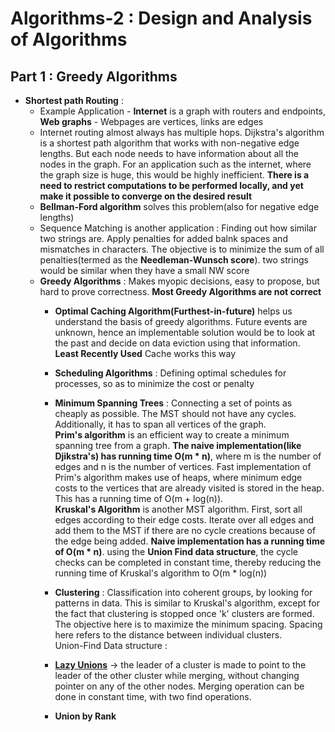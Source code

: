 # **Algorithms-2 : Design and Analysis of Algorithms**

## **Part 1 : Greedy Algorithms** <br>
* **Shortest path Routing** :
  * Example Application - **Internet** is a graph with routers and endpoints, **Web graphs** - Webpages are vertices, links are edges
  * Internet routing almost always has multiple hops. Dijkstra's algorithm is a shortest path algorithm that works with non-negative edge lengths.
  But each node needs to have information about all the nodes in the graph. For an application such as the internet, where the graph size is huge, this would be highly inefficient.
  **There is a need to restrict computations to be performed locally, and yet make it possible to converge on the desired result**
  * **Bellman-Ford algorithm** solves this problem(also for negative edge lengths)
  * Sequence Matching is another application : Finding out how similar two strings are. Apply penalties for added balnk spaces and mismatches in characters. The objective is to minimize the sum of all penalties(termed as the **Needleman-Wunsch score**). two strings would be similar when they have a small NW score
  * **Greedy Algorithms** : Makes myopic decisions, easy to propose, but hard to prove correctness. **Most Greedy Algorithms are not correct**
    * **Optimal Caching Algorithm(Furthest-in-future)** helps us understand the basis of greedy algorithms. Future events are unknown, hence an implementable solution would be to look at the past and decide on data eviction using that information. **Least Recently Used** Cache works this way
    * **Scheduling Algorithms** : Defining optimal schedules for processes, so as to minimize the cost or penalty
    
    * **Minimum Spanning Trees** : Connecting a set of points as cheaply as possible. The MST should not have any cycles. Additionally, it has to span all vertices of the graph.<br>
    **Prim's algorithm** is an efficient way to create a minimum spanning tree from a graph. **The naive implementation(like Djikstra's) has running time O(m * n)**, where m is the number of edges and n is the number of vertices. Fast implementation of Prim's algorithm makes use of heaps, where minimum edge costs to the vertices that are already visited is stored in the heap. This has a running time of O(m + log(n)). <br>
    **Kruskal's Algorithm** is another MST algorithm. First, sort all edges according to their edge costs. Iterate over all edges and add them to the MST if there are no cycle creations because of the edge being added. **Naive implementation has a running time of O(m * n)**. using the **Union Find data structure**, the cycle checks can be completed in constant time, thereby reducing the running time of Kruskal's algorithm to O(m * log(n))
    * **Clustering** : Classification into coherent groups, by looking for patterns in data. This is similar to Kruskal's algorithm, except for the fact that clustering is stopped once 'k' clusters are formed. The objective here is to maximize the minimum spacing. Spacing here refers to the distance between individual clusters.<br>
    Union-Find Data structure : <br>
     * [**Lazy Unions**]() -> the leader of a cluster is made to point to the leader of the other cluster while merging, without changing pointer on any of the other nodes. Merging operation can be done in constant time, with two find operations.
     * **Union by Rank**
    
    
 
